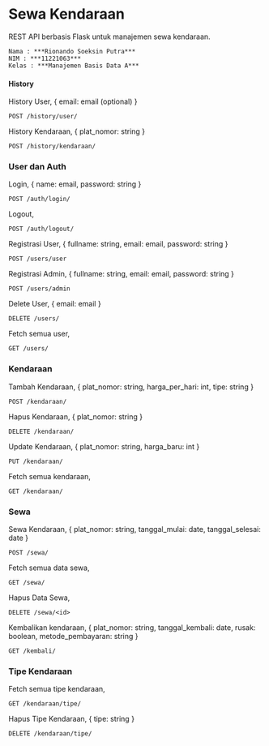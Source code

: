 # Sewa Kendaraan

REST API berbasis Flask untuk manajemen sewa kendaraan.

```
Nama : ***Rionando Soeksin Putra***
NIM : ***11221063***
Kelas : ***Manajemen Basis Data A***
```

#### History

History User, { email: email (optional) }

```
POST /history/user/
```

History Kendaraan, { plat_nomor: string }

```
POST /history/kendaraan/
```

### User dan Auth

Login, { name: email, password: string }

```
POST /auth/login/
```

Logout,

```
POST /auth/logout/
```

Registrasi User, { fullname: string, email: email, password: string }

```
POST /users/user
```

Registrasi Admin, { fullname: string, email: email, password: string }

```
POST /users/admin
```

Delete User, { email: email }

```
DELETE /users/
```

Fetch semua user,

```
GET /users/
```

### Kendaraan

Tambah Kendaraan, { plat_nomor: string, harga_per_hari: int, tipe: string }

```
POST /kendaraan/
```

Hapus Kendaraan, { plat_nomor: string }

```
DELETE /kendaraan/
```

Update Kendaraan, { plat_nomor: string, harga_baru: int }

```
PUT /kendaraan/
```

Fetch semua kendaraan,

```
GET /kendaraan/
```

### Sewa

Sewa Kendaraan, { plat_nomor: string, tanggal_mulai: date, tanggal_selesai: date }

```
POST /sewa/
```

Fetch semua data sewa,

```
GET /sewa/
```

Hapus Data Sewa,

```
DELETE /sewa/<id>
```

Kembalikan kendaraan, { plat_nomor: string, tanggal_kembali: date, rusak: boolean, metode_pembayaran: string }

```
GET /kembali/
```

### Tipe Kendaraan

Fetch semua tipe kendaraan,

```
GET /kendaraan/tipe/
```

Hapus Tipe Kendaraan, { tipe: string }

```
DELETE /kendaraan/tipe/
```
